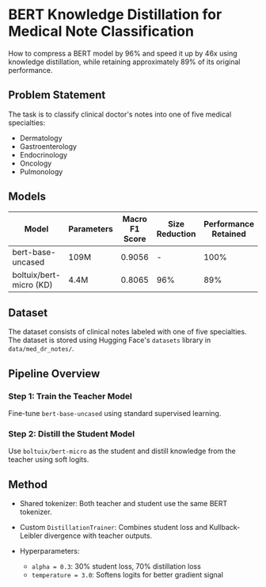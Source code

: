 # BERT Knowledge Distillation for Medical Note Classification

How to compress a BERT model by 96% and speed it up by 46x using knowledge distillation, while retaining approximately 89% of its original performance.

## Problem Statement

The task is to classify clinical doctor's notes into one of five medical specialties:

- Dermatology  
- Gastroenterology  
- Endocrinology  
- Oncology  
- Pulmonology  

## Models

| Model                      | Parameters | Macro F1 Score | Size Reduction | Performance Retained | Relative Speed |
|---------------------------|------------|----------------|----------------|----------------------|----------------|
| bert-base-uncased         | 109M       | 0.9056         | -              | 100%                 | 1x             |
| boltuix/bert-micro (KD)   | 4.4M       | 0.8065         | 96%            | 89%                  | 46x            |

## Dataset

The dataset consists of clinical notes labeled with one of five specialties. The dataset is stored using Hugging Face's `datasets` library in `data/med_dr_notes/`.


## Pipeline Overview

### Step 1: Train the Teacher Model

Fine-tune `bert-base-uncased` using standard supervised learning.

### Step 2: Distill the Student Model

Use `boltuix/bert-micro` as the student and distill knowledge from the teacher using soft logits.

## Method

* Shared tokenizer: Both teacher and student use the same BERT tokenizer.
* Custom `DistillationTrainer`: Combines student loss and Kullback-Leibler divergence with teacher outputs.
* Hyperparameters:

  * `alpha = 0.3`: 30% student loss, 70% distillation loss
  * `temperature = 3.0`: Softens logits for better gradient signal
